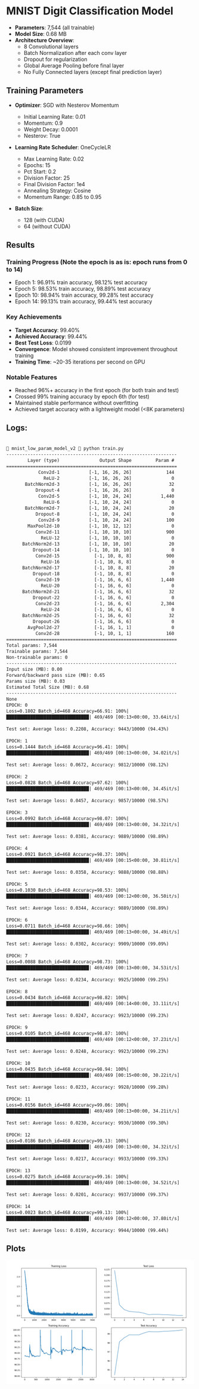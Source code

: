 # MNIST Digit Classification Model

- **Parameters**: 7,544 (all trainable)
- **Model Size**: 0.68 MB
- **Architecture Overview**:
  - 8 Convolutional layers
  - Batch Normalization after each conv layer
  - Dropout for regularization
  - Global Average Pooling before final layer
  - No Fully Connected layers (except final prediction layer)

## Training Parameters

- **Optimizer**: SGD with Nesterov Momentum
  - Initial Learning Rate: 0.01
  - Momentum: 0.9
  - Weight Decay: 0.0001
  - Nesterov: True

- **Learning Rate Scheduler**: OneCycleLR
  - Max Learning Rate: 0.02
  - Epochs: 15
  - Pct Start: 0.2
  - Division Factor: 25
  - Final Division Factor: 1e4
  - Annealing Strategy: Cosine
  - Momentum Range: 0.85 to 0.95

- **Batch Size**: 
  - 128 (with CUDA)
  - 64 (without CUDA)

## Results

### Training Progress (Note the epoch is as is: epoch runs from 0 to 14)
- Epoch 1: 96.91% train accuracy, 98.12% test accuracy
- Epoch 5: 98.53% train accuracy, 98.89% test accuracy
- Epoch 10: 98.94% train accuracy, 99.28% test accuracy
- Epoch 14: 99.13% train accuracy, 99.44% test accuracy

### Key Achievements
- **Target Accuracy**: 99.40%
- **Achieved Accuracy**: 99.44%
- **Best Test Loss**: 0.0199
- **Convergence**: Model showed consistent improvement throughout training
- **Training Time**: ~20-35 iterations per second on GPU

### Notable Features
- Reached 96%+ accuracy in the first epoch (for both train and test)
- Crossed 99% training accuracy by epoch 6th (for test)
- Maintained stable performance without overfitting
- Achieved target accuracy with a lightweight model (<8K parameters)

## Logs:
```

 mnist_low_param_model_v2  python train.py
----------------------------------------------------------------
        Layer (type)               Output Shape         Param #
================================================================
            Conv2d-1           [-1, 16, 26, 26]             144
              ReLU-2           [-1, 16, 26, 26]               0
       BatchNorm2d-3           [-1, 16, 26, 26]              32
           Dropout-4           [-1, 16, 26, 26]               0
            Conv2d-5           [-1, 10, 24, 24]           1,440
              ReLU-6           [-1, 10, 24, 24]               0
       BatchNorm2d-7           [-1, 10, 24, 24]              20
           Dropout-8           [-1, 10, 24, 24]               0
            Conv2d-9           [-1, 10, 24, 24]             100
        MaxPool2d-10           [-1, 10, 12, 12]               0
           Conv2d-11           [-1, 10, 10, 10]             900
             ReLU-12           [-1, 10, 10, 10]               0
      BatchNorm2d-13           [-1, 10, 10, 10]              20
          Dropout-14           [-1, 10, 10, 10]               0
           Conv2d-15             [-1, 10, 8, 8]             900
             ReLU-16             [-1, 10, 8, 8]               0
      BatchNorm2d-17             [-1, 10, 8, 8]              20
          Dropout-18             [-1, 10, 8, 8]               0
           Conv2d-19             [-1, 16, 6, 6]           1,440
             ReLU-20             [-1, 16, 6, 6]               0
      BatchNorm2d-21             [-1, 16, 6, 6]              32
          Dropout-22             [-1, 16, 6, 6]               0
           Conv2d-23             [-1, 16, 6, 6]           2,304
             ReLU-24             [-1, 16, 6, 6]               0
      BatchNorm2d-25             [-1, 16, 6, 6]              32
          Dropout-26             [-1, 16, 6, 6]               0
        AvgPool2d-27             [-1, 16, 1, 1]               0
           Conv2d-28             [-1, 10, 1, 1]             160
================================================================
Total params: 7,544
Trainable params: 7,544
Non-trainable params: 0
----------------------------------------------------------------
Input size (MB): 0.00
Forward/backward pass size (MB): 0.65
Params size (MB): 0.03
Estimated Total Size (MB): 0.68
----------------------------------------------------------------
None
EPOCH: 0
Loss=0.1802 Batch_id=468 Accuracy=66.91: 100%|███████████████████████████████| 469/469 [00:13<00:00, 33.64it/s] 

Test set: Average loss: 0.2208, Accuracy: 9443/10000 (94.43%)

EPOCH: 1
Loss=0.1444 Batch_id=468 Accuracy=96.41: 100%|███████████████████████████████| 469/469 [00:13<00:00, 34.02it/s] 

Test set: Average loss: 0.0672, Accuracy: 9812/10000 (98.12%)

EPOCH: 2
Loss=0.0828 Batch_id=468 Accuracy=97.62: 100%|███████████████████████████████| 469/469 [00:13<00:00, 34.45it/s] 

Test set: Average loss: 0.0457, Accuracy: 9857/10000 (98.57%)

EPOCH: 3
Loss=0.0992 Batch_id=468 Accuracy=98.07: 100%|███████████████████████████████| 469/469 [00:13<00:00, 34.32it/s] 

Test set: Average loss: 0.0381, Accuracy: 9889/10000 (98.89%)

EPOCH: 4
Loss=0.0921 Batch_id=468 Accuracy=98.37: 100%|███████████████████████████████| 469/469 [00:15<00:00, 30.81it/s] 

Test set: Average loss: 0.0358, Accuracy: 9888/10000 (98.88%)

EPOCH: 5
Loss=0.1030 Batch_id=468 Accuracy=98.53: 100%|███████████████████████████████| 469/469 [00:12<00:00, 36.50it/s] 

Test set: Average loss: 0.0344, Accuracy: 9889/10000 (98.89%)

EPOCH: 6
Loss=0.0711 Batch_id=468 Accuracy=98.66: 100%|███████████████████████████████| 469/469 [00:13<00:00, 34.49it/s] 

Test set: Average loss: 0.0302, Accuracy: 9909/10000 (99.09%)

EPOCH: 7
Loss=0.0088 Batch_id=468 Accuracy=98.73: 100%|███████████████████████████████| 469/469 [00:13<00:00, 34.53it/s] 

Test set: Average loss: 0.0234, Accuracy: 9925/10000 (99.25%)

EPOCH: 8
Loss=0.0434 Batch_id=468 Accuracy=98.82: 100%|███████████████████████████████| 469/469 [00:14<00:00, 33.11it/s] 

Test set: Average loss: 0.0247, Accuracy: 9923/10000 (99.23%)

EPOCH: 9
Loss=0.0105 Batch_id=468 Accuracy=98.87: 100%|███████████████████████████████| 469/469 [00:12<00:00, 37.23it/s] 

Test set: Average loss: 0.0248, Accuracy: 9923/10000 (99.23%)

EPOCH: 10
Loss=0.0435 Batch_id=468 Accuracy=98.94: 100%|███████████████████████████████| 469/469 [00:15<00:00, 30.22it/s] 

Test set: Average loss: 0.0233, Accuracy: 9928/10000 (99.28%)

EPOCH: 11
Loss=0.0156 Batch_id=468 Accuracy=99.06: 100%|███████████████████████████████| 469/469 [00:13<00:00, 34.21it/s] 

Test set: Average loss: 0.0230, Accuracy: 9930/10000 (99.30%)

EPOCH: 12
Loss=0.0186 Batch_id=468 Accuracy=99.13: 100%|███████████████████████████████| 469/469 [00:13<00:00, 34.32it/s] 

Test set: Average loss: 0.0217, Accuracy: 9933/10000 (99.33%)

EPOCH: 13
Loss=0.0275 Batch_id=468 Accuracy=99.16: 100%|███████████████████████████████| 469/469 [00:13<00:00, 34.52it/s] 

Test set: Average loss: 0.0201, Accuracy: 9937/10000 (99.37%)

EPOCH: 14
Loss=0.0023 Batch_id=468 Accuracy=99.13: 100%|███████████████████████████████| 469/469 [00:12<00:00, 37.80it/s] 

Test set: Average loss: 0.0199, Accuracy: 9944/10000 (99.44%)

```
## Plots

![plots](./output.png)
